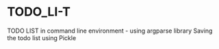 # TODO_LI-T
TODO LIST in command line environment - using argparse library
Saving the todo list using Pickle

